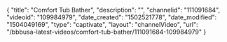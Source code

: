 {
    "title": "Comfort Tub Bather",
    "description": "",
    "channelid": "111091684",
    "videoid": "109984979",
    "date_created": "1502521778",
    "date_modified": "1504049169",
    "type": "captivate",
    "layout": "channelVideo",
    "url": "\/bbbusa-latest-videos\/comfort-tub-bather\/111091684-109984979"
}